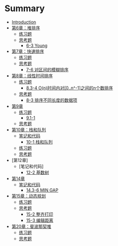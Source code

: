 # Summary

* [Introduction](README.md)
* [第6章：堆排序](Chapter6/Introduction.md)
   * [练习题](Chapter6/Exercise.md)
   * [思考题](Chapter6/Thinking.md)
      * [6-3 Young](Chapter6/6-3-young.md)
* [第7章：快速排序](Chapter7/Introduction.md)
   * [练习题](Chapter7/Exercise.md)
   * [思考题](Chapter7/Thinking.md)
      * [7-6 对区间的模糊排序](Chapter7/7-6.md)
* [第8章：线性时间排序](Chapter8/Introduction.md)
   * [练习题](Chapter8/Exercise.md)
      * [8.3-4 O(n)时间内对[0..n^-1]之间的n个数排序](Chapter8/8.3-4.md)
   * [思考题](Chapter8/Thinking.md)
      * [8-3 排序不同长度的数据项](Chapter8/8-3.md)
* [第9章]()
   * [练习题]()
      * [9.1-1](Chapter9/9.1-1-second_smallest_element.md)
   * [思考题]()
* [第10章：栈和队列]()
   * [笔记和代码]()
      * [10-1 栈和队列](Chapter10/10-1-stack-and-queue.md)
   * [练习题]()
   * [思考题]()
* [第12章]
   * [笔记和代码]
      * [12-2 基数树](Chapter12/12-2-radix-tree.md)
* [第14章]()
   * [笔记和代码]()
      * [14.3-6 MIN GAP](Chapter14/14.3-6-MIN-GAP.md)
* [第15章：动态规划](Chapter15/Introduction.md)
   * [练习题](Chapter15/Exercise.md)
   * [思考题](Chapter15/Thinking.md)
      * [15-2 整齐打印](Chapter15/Thinking/15-2-tidy-print.md)
      * [15-3 编辑距离](Chapter15/Thinking/15-3-edit-distance.md)
* [第20章：斐波那契堆](Chapter20/Introduction.md)
   * [练习题](Chapter20/Exercise.md)
   * [思考题](Chapter20/Thinking.md)
